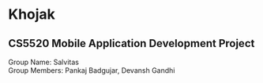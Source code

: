 # Khojak

## CS5520 Mobile Application Development Project 

Group Name: Salvitas
<br/>Group Members: Pankaj Badgujar, Devansh Gandhi
